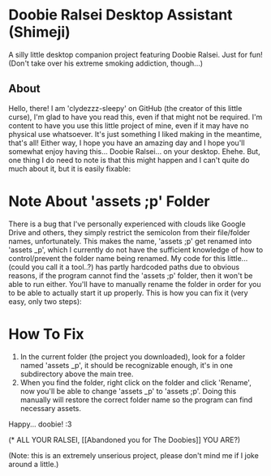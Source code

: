 # Doobie Ralsei Desktop Assistant (Shimeji)

A silly little desktop companion project featuring Doobie Ralsei. Just for fun! (Don't take over his extreme smoking addiction, though...)

## About
Hello, there! I am 'clydezzz-sleepy' on GitHub (the creator of this little curse), I'm glad to have you read this, even if that might not be required.
I'm content to have you use this little project of mine, even if it may have no physical use whatsoever. It's just something I liked making in the meantime, that's all!
Either way, I hope you have an amazing day and I hope you'll somewhat enjoy having this... Doobie Ralsei... on your desktop. Ehehe.
But, one thing I do need to note is that this might happen and I can't quite do much about it, but it is easily fixable:

# Note About 'assets ;p' Folder
There is a bug that I've personally experienced with clouds like Google Drive and others, they simply restrict the semicolon from their file/folder names, unfortunately.
This makes the name, 'assets ;p' get renamed into 'assets _p', which I currently do not have the sufficient knowledge of how to control/prevent the folder name being renamed.
My code for this little... (could you call it a tool..?) has partly hardcoded paths due to obvious reasons, if the program cannot find the 'assets ;p' folder, then it won't be able to run either. You'll have to manually rename the folder in order for you to be able to actually start it up properly.
This is how you can fix it (very easy, only two steps):

# How To Fix
1.	In the current folder (the project you downloaded), look for a folder named 'assets _p', it should be recognizable enough, it's in one subdirectory above the main tree.
2.	When you find the folder, right click on the folder and click 'Rename', now you'll be able to change 'assets _p' to 'assets ;p'.
Doing this manually will restore the correct folder name so the program can find necessary assets.

Happy... doobie! :3



(* ALL YOUR RALSEI,  [[Abandoned you for The Doobies]] YOU ARE?)

(Note: this is an extremely unserious project, please don't mind me if I joke around a little.)
